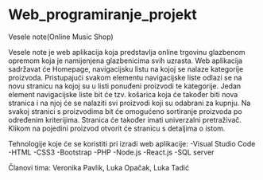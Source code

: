 # Web_programiranje_projekt
Vesele note(Online Music Shop)

Vesele note je web aplikacija koja predstavlja online trgovinu glazbenom opremom koja je namijenjena glazbenicima svih uzrasta. Web aplikacija sadržavat će Homepage, navigacijsku listu na kojoj se nalaze kategorije proizvoda. Pristupajući svakom elementu navigacijske liste odlazi se na novu stranicu na kojoj su u listi ponuđeni proizvodi te kategorije. Jedan element navigacijske liste bit će tzv. košarica koja će također biti nova stranica i na njoj će se nalaziti svi proizvodi koji su odabrani za kupnju. Na svakoj stranici s proizvodima bit će omogućeno sortiranje proizvoda po određenim kriterijima. Stranica će također imati univerzalni pretraživač. Klikom na pojedini proizvod otvorit će stranicu s detaljima o istom.

Tehnologije koje će se koristiti pri izradi web aplikacije: -Visual Studio Code -HTML -CSS3 -Bootstrap -PHP -Node.js -React.js -SQL server

Članovi tima: Veronika Pavlik, Luka Opačak, Luka Tadić
